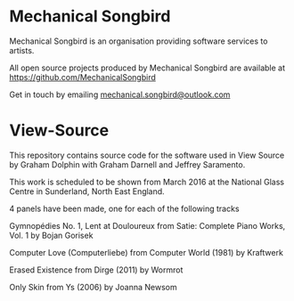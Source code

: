 ﻿# Mechanical Songbird

Mechanical Songbird is an organisation providing software services to artists.

All open source projects produced by Mechanical Songbird are available at https://github.com/MechanicalSongbird

Get in touch by emailing mechanical.songbird@outlook.com

# View-Source

This repository contains source code for the software used in View Source by Graham Dolphin with Graham Darnell and Jeffrey Saramento.

This work is scheduled to be shown from March 2016 at the National Glass Centre in Sunderland, North East England.

4 panels have been made, one for each of the following tracks

Gymnopédies No. 1, Lent at Douloureux
from Satie: Complete Piano Works, Vol. 1
by Bojan Gorisek

Computer Love (Computerliebe)
from Computer World (1981)
by Kraftwerk

Erased Existence
from Dirge (2011)
by Wormrot

Only Skin
from Ys (2006)
by Joanna Newsom
